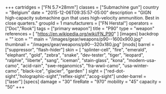 +++
cartridges = ["FN 5.7×28mm"]
classes = ["Submachine gun"]
country = "Belgium"
date = "2015-12-06T09:35:57-05:00"
description = "GIGN high-capacity submachine gun that uses high-velocity ammunition. Best in close quarters."
groupId = 1
manufacturers = ["FN Herstal"]
operators = ["Doc","Rook"]
tags = ["primary weapon"]
title = "P90"
type = "weapon"
references = [
  "https://en.wikipedia.org/wiki/FN_P90"
]
[images]
  backdrop = ""
  icon = ""
  main = "/images/gear/weapons/p90--1600x900.jpg"
  thumbnail = "/images/gear/weapons/p90--320x180.jpg"
[mods]
  barrel = ["suppressor", "flash-hider"]
  skin = [
    "splinter-cell",
    "fire",
    "emerald",
    "elephant",
    "gold",
    "zebra",
    "snake",
    "dev-tester",
    "tiger",
    "leopard",
    "ralphie",
    "liberte",
    "sang",
    "iceman",
    "stain-glass",
    "kona",
    "modern-usa-camo",
    "acid-rain",
    "swe-reganomics",
    "fra-wwii-camo",
    "usa-winter-camo",
    "black-ice",
    "glacier",
    "garden"
  ]
  sight = ["red-dot-sight","holographic-sight","reflex-sight","acog-sight"]
  under-barrel = ["laser"]
[specs]
  damage = "30"
  fireRate = "970"
  mobility = "45"
  capacity = "50"
+++
